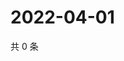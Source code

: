 # 2022-04-01

共 0 条

<!-- BEGIN WEIBO -->
<!-- 最后更新时间 Fri Apr 01 2022 14:20:03 GMT+0800 (China Standard Time) -->

<!-- END WEIBO -->
